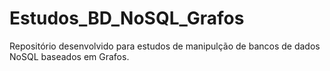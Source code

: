 # Estudos_BD_NoSQL_Grafos
Repositório desenvolvido para estudos de manipulção de bancos de dados NoSQL baseados em Grafos.
